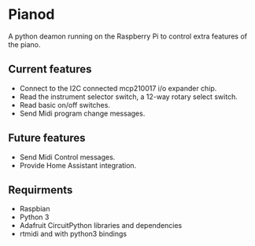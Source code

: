 # Pianod
A python deamon running on the Raspberry Pi to control extra features of the piano.

## Current features
* Connect to the I2C connected mcp210017 i/o expander chip.
* Read the instrument selector switch, a 12-way rotary select switch.
* Read basic on/off switches.
* Send Midi program change messages.

## Future features
* Send Midi Control messages.
* Provide Home Assistant integration.

## Requirments
* Raspbian
* Python 3
* Adafruit CircuitPython libraries and dependencies
* rtmidi and with python3 bindings

